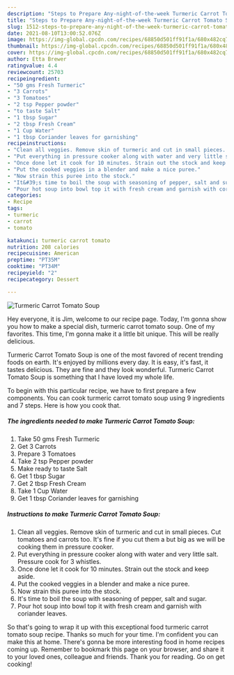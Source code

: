 ```yaml
---
description: "Steps to Prepare Any-night-of-the-week Turmeric Carrot Tomato Soup"
title: "Steps to Prepare Any-night-of-the-week Turmeric Carrot Tomato Soup"
slug: 1512-steps-to-prepare-any-night-of-the-week-turmeric-carrot-tomato-soup
date: 2021-08-10T13:00:52.076Z
image: https://img-global.cpcdn.com/recipes/68850d501ff91f1a/680x482cq70/turmeric-carrot-tomato-soup-recipe-main-photo.jpg
thumbnail: https://img-global.cpcdn.com/recipes/68850d501ff91f1a/680x482cq70/turmeric-carrot-tomato-soup-recipe-main-photo.jpg
cover: https://img-global.cpcdn.com/recipes/68850d501ff91f1a/680x482cq70/turmeric-carrot-tomato-soup-recipe-main-photo.jpg
author: Etta Brewer
ratingvalue: 4.4
reviewcount: 25703
recipeingredient:
- "50 gms Fresh Turmeric"
- "3 Carrots"
- "3 Tomatoes"
- "2 tsp Pepper powder"
- "to taste Salt"
- "1 tbsp Sugar"
- "2 tbsp Fresh Cream"
- "1 Cup Water"
- "1 tbsp Coriander leaves for garnishing"
recipeinstructions:
- "Clean all veggies. Remove skin of turmeric and cut in small pieces. Cut tomatoes and carrots too. It&#39;s fine if you cut them a but big as we will be cooking them in pressure cooker."
- "Put everything in pressure cooker along with water and very little salt. Pressure cook for 3 whistles."
- "Once done let it cook for 10 minutes. Strain out the stock and keep aside."
- "Put the cooked veggies in a blender and make a nice puree."
- "Now strain this puree into the stock."
- "It&#39;s time to boil the soup with seasoning of pepper, salt and sugar."
- "Pour hot soup into bowl top it with fresh cream and garnish with coriander leaves."
categories:
- Recipe
tags:
- turmeric
- carrot
- tomato

katakunci: turmeric carrot tomato 
nutrition: 208 calories
recipecuisine: American
preptime: "PT35M"
cooktime: "PT34M"
recipeyield: "2"
recipecategory: Dessert

---
```



![Turmeric Carrot Tomato Soup](https://img-global.cpcdn.com/recipes/68850d501ff91f1a/680x482cq70/turmeric-carrot-tomato-soup-recipe-main-photo.jpg)

Hey everyone, it is Jim, welcome to our recipe page. Today, I'm gonna show you how to make a special dish, turmeric carrot tomato soup. One of my favorites. This time, I'm gonna make it a little bit unique. This will be really delicious.

Turmeric Carrot Tomato Soup is one of the most favored of recent trending foods on earth. It's enjoyed by millions every day. It is easy, it's fast, it tastes delicious. They are fine and they look wonderful. Turmeric Carrot Tomato Soup is something that I have loved my whole life.




To begin with this particular recipe, we have to first prepare a few components. You can cook turmeric carrot tomato soup using 9 ingredients and 7 steps. Here is how you cook that.

<!--inarticleads1-->

##### The ingredients needed to make Turmeric Carrot Tomato Soup:

1. Take 50 gms Fresh Turmeric
1. Get 3 Carrots
1. Prepare 3 Tomatoes
1. Take 2 tsp Pepper powder
1. Make ready to taste Salt
1. Get 1 tbsp Sugar
1. Get 2 tbsp Fresh Cream
1. Take 1 Cup Water
1. Get 1 tbsp Coriander leaves for garnishing




<!--inarticleads2-->

##### Instructions to make Turmeric Carrot Tomato Soup:

1. Clean all veggies. Remove skin of turmeric and cut in small pieces. Cut tomatoes and carrots too. It&#39;s fine if you cut them a but big as we will be cooking them in pressure cooker.
1. Put everything in pressure cooker along with water and very little salt. Pressure cook for 3 whistles.
1. Once done let it cook for 10 minutes. Strain out the stock and keep aside.
1. Put the cooked veggies in a blender and make a nice puree.
1. Now strain this puree into the stock.
1. It&#39;s time to boil the soup with seasoning of pepper, salt and sugar.
1. Pour hot soup into bowl top it with fresh cream and garnish with coriander leaves.




So that's going to wrap it up with this exceptional food turmeric carrot tomato soup recipe. Thanks so much for your time. I'm confident you can make this at home. There's gonna be more interesting food in home recipes coming up. Remember to bookmark this page on your browser, and share it to your loved ones, colleague and friends. Thank you for reading. Go on get cooking!
